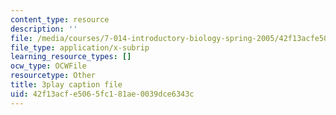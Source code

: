 ```yaml
---
content_type: resource
description: ''
file: /media/courses/7-014-introductory-biology-spring-2005/42f13acfe5065fc181ae0039dce6343c_R3DI6W9iKtU.vtt
file_type: application/x-subrip
learning_resource_types: []
ocw_type: OCWFile
resourcetype: Other
title: 3play caption file
uid: 42f13acf-e506-5fc1-81ae-0039dce6343c
---
```

